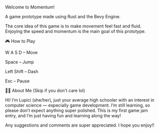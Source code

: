 Welcome to Momentum!

A game prototype made using Rust and the Bevy Engine.

The core idea of this game is to make movement feel fast and fluid.
Enjoying the speed and momentum is the main goal of this prototype.

🎮 How to Play

W A S D – Move

Space – Jump

Left Shift – Dash

Esc – Pause

🙋‍♀️ About Me (Skip if you don't care lol)

Hi! I’m Lupici (she/her), just your average high schooler with an interest in computer science — especially game development.
I’m still learning, so please don’t expect anything super polished.
This is my first game jam entry, and I’m just having fun and learning along the way!

Any suggestions and comments are super appreciated.
I hope you enjoy!!


